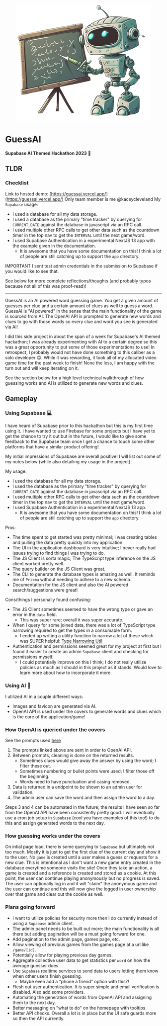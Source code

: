 


<p align="center">
<img width="434" height="375" src="/public/guessai.png">
</p>

# GuessAI

**Supabase AI Themed Hackathon 2023** :partying_face:

## TLDR

### Checklist
Link to hosted demo: [https://guessai.vercel.app/](https://guessai.vercel.app/)
Only team member is me @kaceycleveland
My `Supabase` usage:
- I used a database for all my data storage.
- I used a database as the primary "time tracker" by querying for `CURRENT_DATE` against the database in javascript via an RPC call.
- I used multiple other RPC calls to get other data such as the countdown timer in the top nav to get the `INTERVAL` until the next game/word.
- I used Supabase Authentication in a experimental NextJS 13 app with the example given in the documentation.
  - It is awesome that you have some documentation on this! I think a lot of people are still catching up to support the `app` directory.

IMPORTANT
I sent test admin credentials in the submission to Supabase if you would like to see that.


See below for more complete reflections/thoughts (and probably typos because not all of this was proof-read)!


-------------------------------------

GuessAI is an AI powered word guessing game. You get a given amount of guesses per clue and a certain amount of clues as well to guess a word. GuessAI is "AI powered" in the sense that the main functionality of the game is sourced from AI. The OpenAI API is prompted to generate new words and clues to go with those words so every clue and word you see is generated via AI!

I did this side project in about the span of a week for Supabase's AI themed hackathon; I was already experimenting with AI to a certain degree so this was a great opportunity to put some of those experimentations to use! In retrospect, I probably would not have done something to this caliber as a solo developer :upside_down_face:. While it was rewarding, it took all of my allocated video game time for the past week to finish! None the less, I am happy with the turn out and will keep iterating on it.

See the section below for a high level technical walkthrough of how guessing works and AI is utilized to generate new words and clues.

## Gameplay 

### Using Supabase :computer:
I have heard of Supabase prior to this hackathon but this is my first time using it. I have wanted to use Firebase for some projects but I have yet to get the chance to try it out but in the future, I would like to give some feedback to the Supabase team once I get a chance to touch some other platforms that have a similar product offering!

My initial impressions of Supabase are overall positive! I will list out some of my notes below (while also detailing my usage in the project):

My usage:
- I used the database for all my data storage.
- I used the database as the primary "time tracker" by querying for `CURRENT_DATE` against the database in javascript via an RPC call.
- I used multiple other RPC calls to get other data such as the countdown timer in the top nav to get the `INTERVAL` until the next game/word.
- I used Supabase Authentication in a experimental NextJS 13 app.
  - It is awesome that you have some documentation on this! I think a lot of people are still catching up to support the `app` directory.

Pros:
- The time spent to get started was pretty minimal; I was creating tables and pulling the data pretty quickly into my application.
- The UI in the application dashboard is very intuitive; I never really had issues trying to find things I was trying to do.
- The JS Client is sorta magic; The TypeScript type inference on the JS client worked pretty well.
- The query builder on the JS Client was great.
- The CLI to generate the database types is amazing as well. It reminds me of `Prisma` without needing to adhere to a new schema.
- Documentation for the JS client and also the AI powered search/suggestions were great!

Cons/things I personally found confusing:
- The JS Client sometimes seemed to have the wrong type or gave an error in the `data` field.
  - This was super rare; overall it was super accurate.
- When I query for some joined data, there was a lot of TypeScript type narrowing required to get the types in a consumable form.
  - I ended up writing a utility function to narrow a lot of these which was SUPER helpful: [Type Narrowing Util](lib/utils/narrow-items.ts)
- Authentication and permissions seemed great for my project at first but I found it easier to create an admin `Supabase` client and checking for permissions myself.
  - I could potentially improve on this I think; I do not really utilize policies as much as I should in this project as it stands. Would love to learn more about how to incorporate it more.

### Using AI :robot:

I utilized AI in a couple different ways:
- Images and favicon are generated via AI.
- OpenAI API is used under the covers to generate words and clues which is the core of the application/game!


### How OpenAI is queried under the covers

See the prompts used [here](app/(admin)/words/prompts.ts)

1. The prompts linked above are sent in order to OpenAI API.
2. Between prompts, cleaning is done on the returned results.
   - Sometimes clues would give away the answer by using the word; I filter these out.
   - Sometimes numbering or bullet points were used; I filter those off the beginning.
   - Words need to have punctuation and casing removed.
3. Data is returned in a endpoint to be shown to an admin user for validation.
4. The admin user can save the word and then assign the word to a day.

Steps 3 and 4 can be automated in the future; the results I have seen so far from the OpenAI API have been consistently pretty good. I will eventually use a cron job setup in `Supabase` (cool you have examples of this too!) to do this and assign generated words to the next day.


### How guessing works under the covers

On intial page load, there is some querying to `Supabase` but ultimately not too much. Mostly it is just to get the first clue of the current day and show it to the user. No `game` is created until a user makes a guess or requests for a new clue. This is intentional as I don't want a new game entry created in the database everytime someone visits the site! Once they take an action, a game is created and a reference is created and stored as a cookie. At this point, the user can continue playing anonymously but no progress is saved. The user can optionally log in and it will "claim" the anonymous game and the user can continue and this will now give the logged in user ownership over that game and clear out the cookie as well.



### Plans going forward

- I want to utilize policies for security more then I do currently instead of using a `Supabase` admin client.
- The admin panel needs to be built out more; the main functionality is all there but adding pagination will be a must going forward for one.
- Add pagination to the admin page, games page, etc.
- Allow viewing of previous games from the games page at a url like `/game/[id]`.
- Potentially allow for playing previous day games.
- Aggregate collective user data to get statistics per `word` on how the average guesser does.
- Use `Supabase` realtime services to send data to users letting them know when other users finish guessing.
  - Maybe even add a "phone a friend" option with this?!
- Flesh out user authentication. It is super simple and email verification is disabled. Also add some providers.
- Automating the generation of words from OpenAI API and assigning them to the next day.
- Better messaging on "what to do" on the homepage with tooltips.
- Better API checks. Overall a lot is in place but the UI safe guards more so then the API currently.